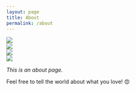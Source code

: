 ```yaml
---
layout: page
title: About
permalink: /about
---
```

<div class="card"> <img src="{{ site.baseurl }}/assets/19.png"/></div>
<div class='card'> <img  src="{{ site.baseurl }}/assets/18.png"/></div>
<div class='card'> <img  src="{{ site.baseurl }}/assets/17.jpg"/></div>
<div class='card'> <img  src="{{ site.baseurl }}/assets/15.jpg"/></div>

*This is an about page.*

Feel free to tell the world about what you love! 😍
